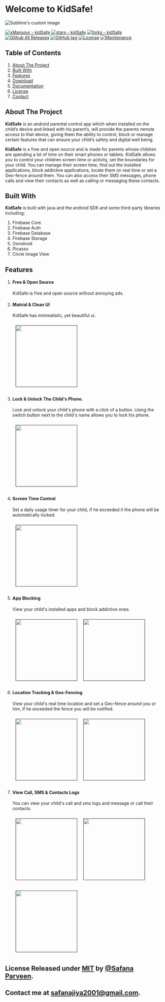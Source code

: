 # Welcome to KidSafe!
<img src="https://raw.githubusercontent.com/xMansour/KidSafe/master/graphics/icons/ic_launcher_round.png" alt="Sublime's custom image"/>

[![xMansour - kidSafe](https://img.shields.io/static/v1?label=safana&message=kidSafe&color=blue&logo=github)](https://github.com/safanaparveen/Screen-Controlling-App-For-Kids/Screen-Controlling-App-For-Kids/Screen-Controlling-App-For-Kids/Screen-Controlling-App-For-Kids/kidSafe "Go to GitHub repo") [![stars - kidSafe](https://img.shields.io/github/stars/xMansour/kidSafe?style=social)](https://github.com/safanaparveen/Screen-Controlling-App-For-Kids/Screen-Controlling-App-For-Kids/Screen-Controlling-App-For-Kids/Screen-Controlling-App-For-Kids/kidSafe) [![forks - kidSafe](https://img.shields.io/github/forks/xMansour/kidSafe?style=social)](https://github.com/safanaparveen/Screen-Controlling-App-For-Kids/Screen-Controlling-App-For-Kids/Screen-Controlling-App-For-Kids/Screen-Controlling-App-For-Kids/kidSafe)
[![Github All Releases](https://img.shields.io/github/downloads/xmansour/kidsafe/total.svg)]()
[![GitHub tag](https://img.shields.io/github/tag/xMansour/kidSafe?include_prereleases=&sort=semver&color=blue)](https://github.com/safanaparveen/Screen-Controlling-App-For-Kids/Screen-Controlling-App-For-Kids/Screen-Controlling-App-For-Kids/Screen-Controlling-App-For-Kids/kidSafe/releases/) [![License](https://img.shields.io/badge/License-MIT-blue)](#license)
[![Maintenance](https://img.shields.io/badge/Maintained%3F-no-red.svg)](https://bitbucket.org/lbesson/ansi-colors)


## Table of Contents
 1. [About The Project](#about)
 2. [Built With](#built-with)
 3. [Features](#features)
 4. [Download](#download)
 5. [Documentation](#documentation)
 6. [License](#license)
 7. [Contact](contact)


## About The Project<a id='about'></a>

**KidSafe** is an android parental control app which when installed on the child’s device and linked with his parent’s, will provide the parents remote access to that device, giving them the ability to control, block or manage certain features that can ensure your child’s safety and digital well being.

 **KidSafe** is a free and open source and is made for parents whose children are spending a lot of time on their smart phones or tablets. KidSafe allows you to control your children screen time or activity, set the boundaries for your child. You can manage their screen time, find out the installed applications, block addictive applications, locate them on real time or set a Geo-fence around them. You can also access their SMS messages, phone calls and view their contacts as well as calling or messaging these contacts.

## Built With<a id='built-with'>

**KidSafe** is built with java and the android SDK and some third-party libraries including:

 1. Firebase Core
 2. Firebase Auth
 3. Firebase Database
 4. Firebase Storage
 5. Osmdroid
 6. Picasso
 7. Circle Image View
  
## Features<a id='features'></a>
1. #### Free & Open Source
	KidSafe is free and open source without annoying ads.
  
2. #### Matrial & Clean UI
	KidSafe has minimalistic, yet beautiful ui.
	
	[<img src="/graphics/screenshots/device-2019-07-05-144643.png" width="200" hspace="10" vspace="10">]()

  
3. #### Lock & Unlock The Child's Phone.
	Lock and unlock your child's phone with a click of a button. Using the switch button next to the child's name allows you to lock his phone.
	
	[<img src="/graphics/screenshots/device-2019-07-05-184741.png" width="200" hspace="10" vspace="10">]()
  
4. #### Screen Time Control
	Set a daily usage timer for your child, if he exceeded it the phone will be automatically locked.

	[<img src="/graphics/screenshots/device-2019-07-05-184814.png"  width="200" hspace="10" vspace="10">]()

5. #### App Blocking
	View your child's installed apps and block addictive ones.
  
	[<img src="/graphics/screenshots/device-2019-07-05-214316.png" align="left" width="200" hspace="10" vspace="10">]()
  
	[<img src="/graphics/screenshots/device-2019-07-05-214447.png" align="center" width="200" hspace="10" vspace="10">]()

  
6. #### Location Tracking & Geo-Fencing
	View your child's real time location and set a Geo-fence around you or him, if he exceeded the fence you will be notified. 
	
	[<img src="/graphics/screenshots/device-2019-07-05-215451.png" align="left" width="200" hspace="10" vspace="10">]()
	
	[<img src="/graphics/screenshots/device-2019-07-05-215815.png" align="center" width="200" hspace="10" vspace="10">]()

7. ####  View Call, SMS & Contacts Logs
	You can view your child's call and sms logs and message or call their contacts.

	[<img src="/graphics/screenshots/device-2019-07-05-220558.png" align="left" width="200" hspace="10" vspace="10">]()

	[<img src="/graphics/screenshots/device-2019-07-05-220620.png" align="center" width="200" hspace="10" vspace="10">]()

	[<img src="/graphics/screenshots/device-2019-07-05-220644.png" align="center" width="200" hspace="10" vspace="10">]()


                                                     
                                                     
## License <a id='license'></a> Released under [MIT](/LICENSE) by [@Safana Parveen](https://github.com/safanaparveen/Screen-Controlling-App-For-Kids/Screen-Controlling-App-For-Kids/Screen-Controlling-App-For-Kids/Screen-Controlling-App-For-Kids).
  
## Contact me at <a id='contact'></a> safanajiya2001@gmail.com.



